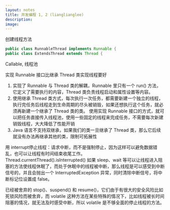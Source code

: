 ```yaml
---
layout: notes
title: 并发编程 1, 2 (lianglianglee)
description: 
image: 
---
```

创建线程方法
```java
public class RunnableThread implements Runnable {
public class ExtendsThread extends Thread {
```
Callable, 线程池

实现 Runnable 接口比继承 Thread 类实现线程要好
1. 实现了 Runnable 与 Thread 类的解耦，Runnable 里只有一个 run() 方法，它定义了需要执行的内容，Thread 类负责线程启动和属性设置等内容。
2. 使用继承 Thread 类方式，每次执行一次任务，都需要新建一个独立的线程，执行完任务后线程走到生命周期的尽头被销毁，如果还想执行这个任务，就必须再新建一个继承了 Thread 类的类。
使用实现 Runnable 接口的方式，就可以把任务直接传入线程池，使用一些固定的线程来完成任务，不需要每次新建销毁线程，大大降低了性能开销
3. Java 语言不支持双继承，如果我们的类一旦继承了 Thread 类，那么它后续就没有办法再继承其他的类，限制可拓展性

用 interrupt停止线程：请求中断，而不是强制停止，因为这样可以避免数据错乱，也可以让线程有时间结束收尾工作。
Thread.currentThread().isInterrupted()
如果 sleep、wait 等可以让线程进入阻塞的方法使线程休眠了，而处于休眠中的线程被中断，那么线程是可以感受到中断信号的，并且会抛出一个 InterruptedException 异常，同时清除中断信号，将中断标记位设置成 false。

已经被舍弃的 stop()、suspend() 和 resume()，它们由于有很大的安全风险比如死锁风险而被舍弃，而 volatile 这种方法在某些特殊的情况下，比如线程被长时间阻塞的情况，就无法及时感受中断，所以 volatile 是不够全面的停止线程的方法。
